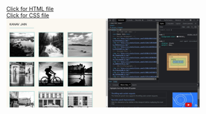 <a href = "photoblog.html">Click for HTML file</a>
<br>
<a href = "styles.css"> Click for CSS file</a>
<br>
<img src = "snip.jpg">

